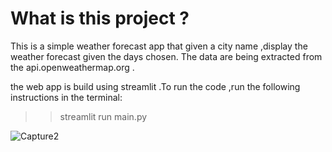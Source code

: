 # What is this project ?

This is a simple weather forecast app that given a city name ,display the weather forecast given the days chosen.
The data are being extracted from the api.openweathermap.org .

the web app is build using streamlit .To run the code ,run the following instructions in the terminal:
>>streamlit run main.py

![Capture2](https://user-images.githubusercontent.com/77914588/234699869-029a89f1-406d-4158-93ad-4d9ce1f5bb41.PNG)

